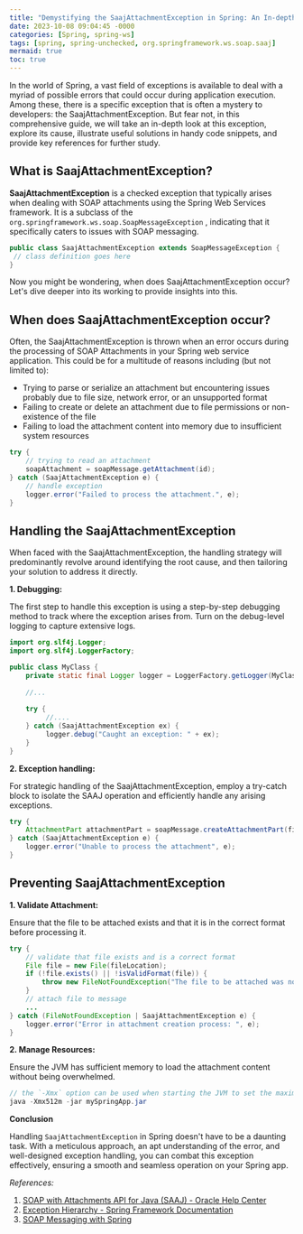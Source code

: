 ```yaml
---
title: "Demystifying the SaajAttachmentException in Spring: An In-depth Look with Code Examples"
date: 2023-10-08 09:04:45 -0000
categories: [Spring, spring-ws]
tags: [spring, spring-unchecked, org.springframework.ws.soap.saaj]
mermaid: true
toc: true
---
```



In the world of Spring, a vast field of exceptions is available to deal with a myriad of possible errors that could occur during application execution. Among these, there is a specific exception that is often a mystery to developers: the SaajAttachmentException. But fear not, in this comprehensive guide, we will take an in-depth look at this exception, explore its cause, illustrate useful solutions in handy code snippets, and provide key references for further study. 

## What is SaajAttachmentException?

**SaajAttachmentException** is a checked exception that typically arises when dealing with SOAP attachments using the Spring Web Services framework. It is a subclass of the `org.springframework.ws.soap.SoapMessageException` , indicating that it specifically caters to issues with SOAP messaging. 

```java
public class SaajAttachmentException extends SoapMessageException {
 // class definition goes here
}
```

Now you might be wondering, when does SaajAttachmentException occur? Let's dive deeper into its working to provide insights into this.

## When does SaajAttachmentException occur?

Often, the SaajAttachmentException is thrown when an error occurs during the processing of SOAP Attachments in your Spring web service application. This could be for a multitude of reasons including (but not limited to):

* Trying to parse or serialize an attachment but encountering issues probably due to file size, network error, or an unsupported format
* Failing to create or delete an attachment due to file permissions or non-existence of the file
* Failing to load the attachment content into memory due to insufficient system resources

```java
try {
    // trying to read an attachment
    soapAttachment = soapMessage.getAttachment(id);
} catch (SaajAttachmentException e) {
    // handle exception
    logger.error("Failed to process the attachment.", e);
}
```

## Handling the SaajAttachmentException

When faced with the SaajAttachmentException, the handling strategy will predominantly revolve around identifying the root cause, and then tailoring your solution to address it directly.

**1. Debugging:**

The first step to handle this exception is using a step-by-step debugging method to track where the exception arises from. Turn on the debug-level logging to capture extensive logs.

```java
import org.slf4j.Logger;
import org.slf4j.LoggerFactory;

public class MyClass {
    private static final Logger logger = LoggerFactory.getLogger(MyClass.class);
    
    //...
    
    try {
         //....
    } catch (SaajAttachmentException ex) {
         logger.debug("Caught an exception: " + ex);
    }
}
```

**2. Exception handling:**

For strategic handling of the SaajAttachmentException, employ a try-catch block to isolate the SAAJ operation and efficiently handle any arising exceptions.

```java
try {
    AttachmentPart attachmentPart = soapMessage.createAttachmentPart(fileDataSource);
} catch (SaajAttachmentException e) {
    logger.error("Unable to process the attachment", e);
}
```

## Preventing SaajAttachmentException

**1. Validate Attachment:**

Ensure that the file to be attached exists and that it is in the correct format before processing it.

```java
try {
    // validate that file exists and is a correct format
    File file = new File(fileLocation);
    if (!file.exists() || !isValidFormat(file)) {
        throw new FileNotFoundException("The file to be attached was not found or is in an invalid format");
    }
    // attach file to message
    ...
} catch (FileNotFoundException | SaajAttachmentException e) {
    logger.error("Error in attachment creation process: ", e);
}
```

**2. Manage Resources:**

Ensure the JVM has sufficient memory to load the attachment content without being overwhelmed.

```java
// the `-Xmx` option can be used when starting the JVM to set the maximum size for the memory heap
java -Xmx512m -jar mySpringApp.jar
```

**Conclusion**

Handling `SaajAttachmentException` in Spring doesn't have to be a daunting task. With a meticulous approach, an apt understanding of the error, and well-designed exception handling, you can combat this exception effectively, ensuring a smooth and seamless operation on your Spring app.

*References:*

1. [SOAP with Attachments API for Java (SAAJ) - Oracle Help Center](https://docs.oracle.com/javase/tutorial/jaxws/saaj.html)
2. [Exception Hierarchy - Spring Framework Documentation](https://docs.spring.io/spring-framework/docs/current/reference/html/core.html#exception-heirarchy)
3. [SOAP Messaging with Spring](https://spring.io/guides/gs/producing-web-service/)